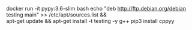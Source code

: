 docker run -it pypy:3.6-slim bash
echo "deb http://ftp.debian.org/debian testing main" >> /etc/apt/sources.list && \
    apt-get update && apt-get install -t testing -y g++
pip3 install cppyy

